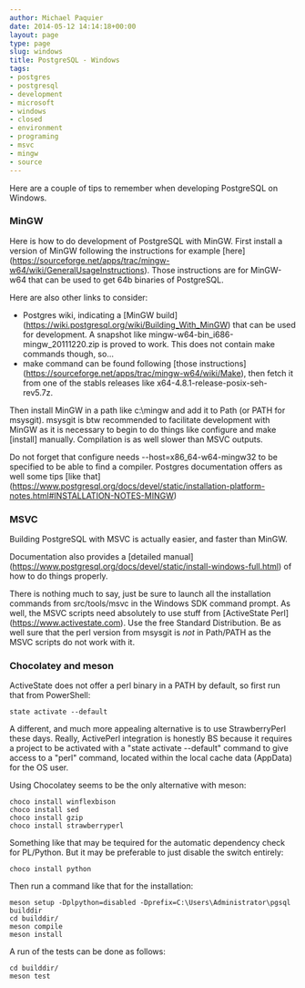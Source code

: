 ```yaml
---
author: Michael Paquier
date: 2014-05-12 14:14:18+00:00
layout: page
type: page
slug: windows
title: PostgreSQL - Windows
tags:
- postgres
- postgresql
- development
- microsoft
- windows
- closed
- environment
- programing
- msvc
- mingw
- source
---
```

Here are a couple of tips to remember when developing PostgreSQL on
Windows.

### MinGW

Here is how to do development of PostgreSQL with MinGW. First install a
version of MinGW following the instructions for example [here]
(https://sourceforge.net/apps/trac/mingw-w64/wiki/GeneralUsageInstructions).
Those instructions are for MinGW-w64 that can be used to get 64b binaries
of PostgreSQL.

Here are also other links to consider:

  * Postgres wiki, indicating a [MinGW build]
(https://wiki.postgresql.org/wiki/Building_With_MinGW) that can be used
for development. A snapshot like mingw-w64-bin_i686-mingw_20111220.zip
is proved to work. This does not contain make commands though, so...
  * make command can be found following [those instructions]
(https://sourceforge.net/apps/trac/mingw-w64/wiki/Make), then fetch it
from one of the stabls releases like x64-4.8.1-release-posix-seh-rev5.7z.

Then install MinGW in a path like c:\\mingw and add it to Path (or PATH
for msysgit). msysgit is btw recommended to facilitate development
with MinGW as it is necessary to begin to do things like configure and
make [install] manually. Compilation is as well slower than MSVC outputs.

Do not forget that configure needs --host=x86_64-w64-mingw32 to be
specified to be able to find a compiler. Postgres documentation offers
as well some tips [like that]
(https://www.postgresql.org/docs/devel/static/installation-platform-notes.html#INSTALLATION-NOTES-MINGW)

### MSVC

Building PostgreSQL with MSVC is actually easier, and faster than MinGW.

Documentation also provides a [detailed manual]
(https://www.postgresql.org/docs/devel/static/install-windows-full.html)
of how to do things properly.

There is nothing much to say, just be sure to launch all the installation
commands from src/tools/msvc in the Windows SDK command prompt. As well,
the MSVC scripts need absolutely to use stuff from [ActiveState Perl]
(https://www.activestate.com). Use the free Standard Distribution. Be as
well sure that the perl version from msysgit is *not* in Path/PATH as
the MSVC scripts do not work with it.

### Chocolatey and meson

ActiveState does not offer a perl binary in a PATH by default, so first
run that from PowerShell:

    state activate --default

A different, and much more appealing alternative is to use StrawberryPerl
these days.  Really, ActivePerl integration is honestly BS because it requires
a project to be activated with a "state activate --default" command to give
access to a "perl" command, located within the local cache data (AppData\)
for the OS user.

Using Chocolatey seems to be the only alternative with meson:

    choco install winflexbison
    choco install sed
    choco install gzip
    choco install strawberryperl

Something like that may be tequired for the automatic dependency check for
PL/Python.  But it may be preferable to just disable the switch entirely:

    choco install python

Then run a command like that for the installation:

    meson setup -Dplpython=disabled -Dprefix=C:\Users\Administrator\pgsql builddir
    cd builddir/
    meson compile
    meson install

A run of the tests can be done as follows:

    cd builddir/
    meson test
